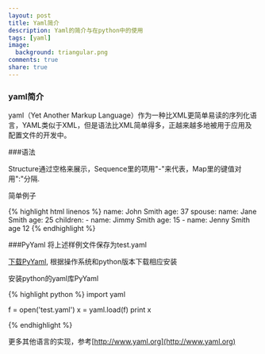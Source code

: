 ```yaml
---
layout: post
title: Yaml简介
description: Yaml的简介与在python中的使用
tags: [yaml]
image:
  background: triangular.png
comments: true
share: true
---
```


### yaml简介

yaml（Yet Another Markup Language）作为一种比XML更简单易读的序列化语言，YAML类似于XML，但是语法比XML简单得多，正越来越多地被用于应用及配置文件的开发中。

###语法

Structure通过空格来展示，Sequence里的项用"-"来代表，Map里的键值对用":"分隔.

简单例子

{% highlight html linenos %}
name: John Smith
age: 37
spouse:
    name: Jane Smith
    age: 25
children:
    -   name: Jimmy Smith
        age: 15
    -   name: Jenny Smith
        age 12
{% endhighlight %}

###PyYaml
将上述样例文件保存为test.yaml

[下载PyYaml](http://pyyaml.org/wiki/PyYAML), 根据操作系统和python版本下载相应安装

安装python的yaml库PyYaml

{% highlight python %}
import yaml

f = open('test.yaml')
x = yaml.load(f)
print x

{% endhighlight %}


更多其他语言的实现，参考[http://www.yaml.org](http://www.yaml.org)




